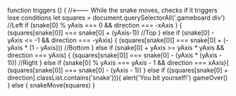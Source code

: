 function triggers () { //<--- While the snake moves, checks if it triggers lose conditions
    let squares = document.querySelectorAll('.gameboard div')
    //Left
    if (snake[0] % yAxis === 0 && direction === -xAxis ) { 
        (squares[snake[0]] === snake[0] + (yAxis-1))
    //Top 
    } else if (snake[0] - yAxis <= -1 && direction === -yAxis) { 
        (squares[snake[0]] === snake[0] + (-yAxis * (1 - yAxis)))
    //Bottom
    } else if (snake[0] + yAxis >= yAxis * yAxis && direction === yAxis) {
        (squares[snake[0]] === snake[0] - (yAxis * (yAxis - 1)))
    //Right
    } else if (snake[0] % yAxis === yAxis - 1 && direction === xAxis){ 
        (squares[snake[0]] === snake[0] - (yAxis - 1))
    } else if ((squares[snake[0] + direction].classList.contains('snake'))){
        alert('You bit yourself!')
        gameOver()
    } else {
        snakeMove(squares)
    }